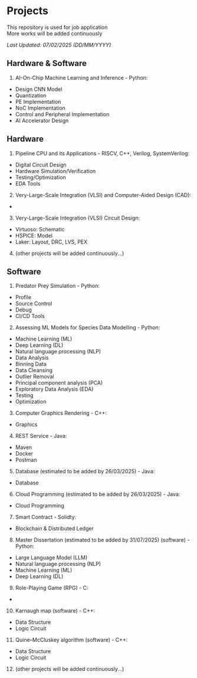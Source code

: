 # Projects
This repository is used for job application  
More works will be added continuously

*Last Updated: 07/02/2025 (DD/MM/YYYY)*  

## Hardware & Software
1. AI-On-Chip Machine Learning and Inference - Python:  
- Design CNN Model   
- Quantization  
- PE Implementation  
- NoC Implementation  
- Control and Peripheral Implementation  
- AI Accelerator Design  

## Hardware
1. Pipeline CPU and its Applications - RISCV, C++, Verilog, SystemVerilog:   
- Digital Circuit Design
- Hardware Simulation/Verification
- Testing/Optimization  
- EDA Tools
2. Very-Large-Scale Integration (VLSI) and Computer-Aided Design (CAD): 
-
3. Very-Large-Scale Integration (VLSI) Circuit Design:
- Virtuoso: Schematic
- HSPICE: Model
- Laker: Layout, DRC, LVS, PEX
4. (other projects will be added continuously...)

## Software
1. Predator Prey Simulation - Python:
- Profile  
- Source Control  
- Debug  
- CI/CD Tools  
2. Assessing ML Models for Species Data Modelling - Python:  
- Machine Learning (ML)  
- Deep Learning (DL)  
- Natural language processing (NLP)  
- Data Analysis  
- Binning Data  
- Data Cleansing  
- Outlier Removal  
- Principal component analysis (PCA)    
- Exploratory Data Analysis (EDA)   
- Testing  
- Optimization  
3. Computer Graphics Rendering - C++:  
- Graphics  
4. REST Service - Java:  
- Maven  
- Docker
- Postman  
5. Database (estimated to be added by 26/03/2025) - Java:  
- Database  
6. Cloud Programming (estimated to be added by 26/03/2025) - Java:
- Cloud Programming
7. Smart Contract - Solidty:
- Blockchain & Distributed Ledger
8. Master Dissertation (estimated to be added by 31/07/2025) (software) - Python:  
- Large Language Model (LLM)  
- Natural language processing (NLP)
- Machine Learning (ML)
- Deep Learning (DL)   
9. Role-Playing Game (RPG) - C:
-
10. Karnaugh map (software) - C++:  
- Data Structure  
- Logic Circuit  
11. Quine–McCluskey algorithm (software) - C++:
- Data Structure
- Logic Circuit 
12. (other projects will be added continuously...)  
